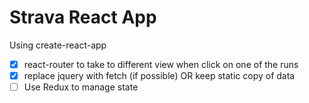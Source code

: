 # Strava React App

Using create-react-app

- [x] react-router to take to different view when click on one of the runs
- [x] replace jquery with fetch (if possible) OR keep static copy of data
- [ ] Use Redux to manage state

